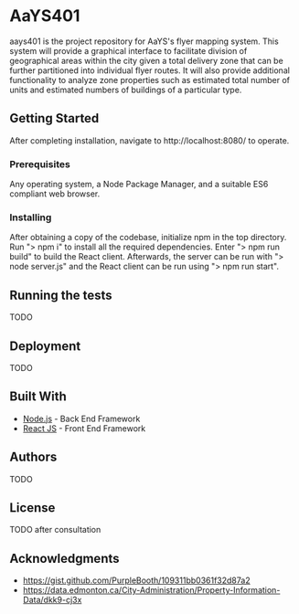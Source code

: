 # AaYS401

aays401 is the project repository for AaYS's flyer mapping system. This system will provide a graphical interface to facilitate division of geographical areas within the city given a total delivery zone that can be further partitioned into individual flyer routes. It will also provide additional functionality to analyze zone properties such as estimated total number of units and estimated numbers of buildings of a particular type.

## Getting Started

After completing installation, navigate to http://localhost:8080/ to operate.

### Prerequisites

Any operating system, a Node Package Manager, and a suitable ES6 compliant web browser.

### Installing

After obtaining a copy of the codebase, initialize npm in the top directory. Run "> npm i" to install all the required dependencies. Enter "> npm run build" to build the React client. Afterwards, the server can be run with "> node server.js" and the React client can be run using "> npm run start".

## Running the tests

TODO

## Deployment

TODO

## Built With

* [Node.js](https://nodejs.org/en/about/) - Back End Framework
* [React JS](https://facebook.github.io/react/) - Front End Framework

## Authors

TODO

## License

TODO after consultation

## Acknowledgments

* https://gist.github.com/PurpleBooth/109311bb0361f32d87a2
* https://data.edmonton.ca/City-Administration/Property-Information-Data/dkk9-cj3x
